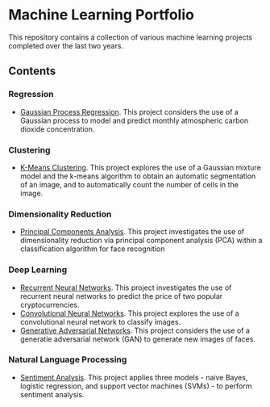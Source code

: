 # Machine Learning Portfolio #

This repository contains a collection of various machine learning projects completed over the last two years.


## Contents ##

### Regression ###

* [Gaussian Process Regression](https://github.com/louissharrock/Machine-Learning-Projects/tree/main/Gaussian-Process-Regression). This project considers the use of a Gaussian process to model and predict monthly atmospheric carbon dioxide concentration. 


### Clustering ###

* [K-Means Clustering](https://github.com/louissharrock/Machine-Learning-Projects/tree/main/K-Means-Clustering). This project explores the use of a Gaussian mixture model and the k-means algorithm to obtain an automatic segmentation of an image, and to automatically count the number of cells in the image.  


### Dimensionality Reduction ###

* [Principal Components Analysis](https://github.com/louissharrock/Machine-Learning-Projects/tree/main/Principal-Components-Analysis). This project investigates the use of dimensionality reduction via principal component analysis (PCA) within a classification algorithm for face recognition


### Deep Learning ###

* [Recurrent Neural Networks](https://github.com/louissharrock/Machine-Learning-Projects/tree/main/Recurrent-Neural-Networks). This project investigates the use of recurrent neural networks to predict the price of two popular cryptocurrencies. 
* [Convolutional Neural Networks](https://github.com/louissharrock/Machine-Learning-Projects/tree/main/Convolutional-Neural-Networks). This project explores the use of a convolutional neural network to classify images. 
* [Generative Adversarial Networks](https://github.com/louissharrock/Machine-Learning-Projects/tree/main/Generative-Adversarial-Networks). This project considers the use of a generatie adversarial network (GAN) to generate new images of faces. 


### Natural Language Processing ###

* [Sentiment Analysis](https://github.com/louissharrock/Machine-Learning-Projects/tree/main/Sentiment-Analysis). This project applies three models - naive Bayes, logistic regression, and support vector machines (SVMs) - to perform sentiment analysis.
